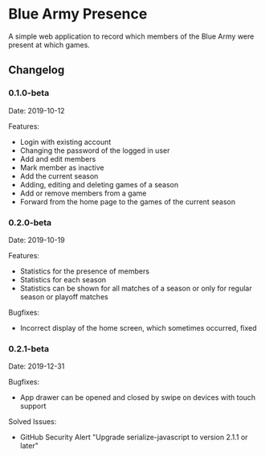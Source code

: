 # Blue Army Presence

A simple web application to record which members of the Blue Army were present at which games.

## Changelog

### 0.1.0-beta

Date: 2019-10-12

Features:
  * Login with existing account
  * Changing the password of the logged in user
  * Add and edit members
  * Mark member as inactive
  * Add the current season
  * Adding, editing and deleting games of a season
  * Add or remove members from a game
  * Forward from the home page to the games of the current season

### 0.2.0-beta

Date: 2019-10-19

Features:
  * Statistics for the presence of members
  * Statistics for each season
  * Statistics can be shown for all matches of a season or only for regular season or playoff matches

Bugfixes:
  * Incorrect display of the home screen, which sometimes occurred, fixed

### 0.2.1-beta

Date: 2019-12-31

Bugfixes:
  * App drawer can be opened and closed by swipe on devices with touch support

Solved Issues:
  * GitHub Security Alert "Upgrade serialize-javascript to version 2.1.1 or later" 
